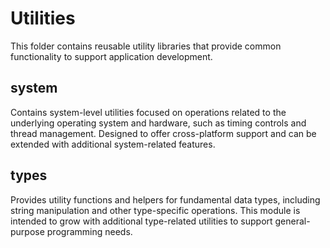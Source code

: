 # Utilities

This folder contains reusable utility libraries that provide common functionality to support application development.

## system

Contains system-level utilities focused on operations related to the underlying operating system and hardware, such as timing controls and thread management. Designed to offer cross-platform support and can be extended with additional system-related features.

## types

Provides utility functions and helpers for fundamental data types, including string manipulation and other type-specific operations. This module is intended to grow with additional type-related utilities to support general-purpose programming needs.
